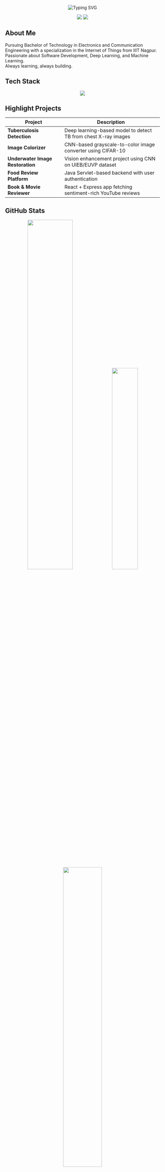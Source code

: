 <!-- Profile Banner -->
<p align="center">
  <img src="https://readme-typing-svg.demolab.com?font=Fira+Code&size=28&pause=1000&center=true&vCenter=true&width=940&lines=Hi+%F0%9F%91%8B%2C+I'm+Plawang+Shishu!;Software+Development;Deep+Learning;Data+Scientist+In+Progress;Let's+Build+Something+Awesome+Together!+%F0%9F%9A%80" alt="Typing SVG" />
</p>

<p align="center">
  <a href="mailto:shishuplawang@gmail.com"><img src="https://img.shields.io/badge/Email-D14836?style=for-the-badge&logo=gmail&logoColor=white"/></a>
  <a href="https://www.linkedin.com/in/plawangshishu/"><img src="https://img.shields.io/badge/LinkedIn-0077B5?style=for-the-badge&logo=linkedin&logoColor=white"/></a>
<!--   <a href="https://plawangshishu.in"><img src="https://img.shields.io/badge/Portfolio-000?style=for-the-badge&logo=firefox&logoColor=white"/></a> -->
</p>



##  About Me

 Pursuing Bachelor of Technology in Electronics and Communication Engineering with a specialization in the Internet of Things from IIIT Nagpur.  
 Passionate about Software Development, Deep Learning, and Machine Learning.  
 Always learning, always building.



##  Tech Stack

<p align="center">
  <img src="https://skillicons.dev/icons?i=python,cpp,js,java,react,nodejs,express,spring,mysql,mongodb,matlab,docker,git,figma,scikitlearn,numpy,pandas,matplotlib,seaborn,opencv,tensorflow,keras,pytorch,jupyter" />
</p>





##  Highlight Projects

| Project | Description |
|--------|-------------|
| **Tuberculosis Detection** | Deep learning-based model to detect TB from chest X-ray images |
| **Image Colorizer** | CNN-based grayscale-to-color image converter using CIFAR-10 |
| **Underwater Image Restoration** | Vision enhancement project using CNN on UIEB/EUVP dataset |
| **Food Review Platform** | Java Servlet-based backend with user authentication |
| **Book & Movie Reviewer** | React + Express app fetching sentiment-rich YouTube reviews |



##  GitHub Stats

<p align="center">
  <img src="https://github-readme-stats.vercel.app/api?username=plawangshishugit&show_icons=true&theme=tokyonight&hide_border=true" width="54%" />
  <img src="https://github-readme-stats.vercel.app/api/top-langs/?username=plawangshishugit&layout=compact&theme=tokyonight&hide_border=true" width="41%" />
  <img src="https://github-readme-streak-stats.herokuapp.com?user=plawangshishugit&theme=tokyonight&hide_border=true" width="50%" />
</p>



---
<p align="center">
  <img src="https://quotes-github-readme.vercel.app/api?type=horizontal&theme=tokyonight" />
</p>


